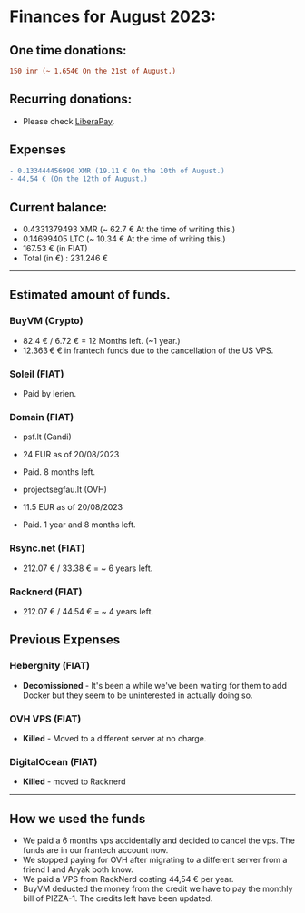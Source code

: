 # Finances for August 2023:

## One time donations:

```diff
150 inr (~ 1.654€ On the 21st of August.)

```

## Recurring donations:

- Please check [LiberaPay](https://liberapay.com/ProjectSegfault).

## Expenses

```diff
- 0.133444456990 XMR (19.11 € On the 10th of August.)
- 44,54 € (On the 12th of August.)
```

## Current balance:

- 0.4331379493 XMR (~ 62.7 € At the time of writing this.)
- 0.14699405 LTC (~ 10.34 € At the time of writing this.)
- 167.53 € (in FIAT)
- Total (in €) : 231.246 €

---

## Estimated amount of funds.

### BuyVM (Crypto)

- 82.4 € / 6.72 € = 12 Months left. (~1 year.)
- 12.363 € € in frantech funds due to the cancellation of the US VPS.

### Soleil (FIAT)

- Paid by lerien.

### Domain (FIAT)

- psf.lt (Gandi)

* 24 EUR as of 20/08/2023

* Paid. 8 months left.

- projectsegfau.lt (OVH)

* 11.5 EUR as of 20/08/2023

* Paid. 1 year and 8 months left.

### Rsync.net (FIAT)

- 212.07 € / 33.38 € = ~ 6 years left.

### Racknerd (FIAT)

- 212.07 € / 44.54 € = ~ 4 years left.

## Previous Expenses

### Hebergnity (FIAT)

- **Decomissioned** - It's been a while we've been waiting for them to add Docker but they seem to be uninterested in actually doing so.

### OVH VPS (FIAT)

- **Killed** - Moved to a different server at no charge.

### DigitalOcean (FIAT)

- **Killed** - moved to Racknerd

---

## How we used the funds

- We paid a 6 months vps accidentally and decided to cancel the vps. The funds are in our frantech account now.
- We stopped paying for OVH after migrating to a different server from a friend I and Aryak both know.
- We paid a VPS from RackNerd costing 44,54 € per year.
- BuyVM deducted the money from the credit we have to pay the monthly bill of PIZZA-1. The credits left have been updated.
